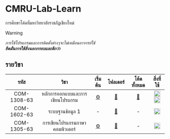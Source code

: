 # CMRU-Lab-Learn

การศึกษาโค้ดที่มหาวิทยาลัยราชภัฏเชียงใหม่

<!-- prettier-ignore -->
> [!WARNING]
> _การใช้โปรแกรมและการติดตั้งต่างๆจะไม่เหมือนอาจารย์ใช้_<br>
> ***ยึดมั่นการใช้สิ่งนอกกรอบและดีกว่า***

## รายวิชา

<!-- prettier-ignore -->
|     รหัส     |              วิชา                |            เริ่มต้น            |      โฟลเดอร์      |     โค้ดทั้งหมด      |      สิ่งที่ใช้      |
| :---------: | :-----------------------------: | :------------------------: | :---------------: | :---------------: | :------------: |
| COM-1308-63 | หลักการออกแบบและการเขียนโปรแกรม | [⚙️](./COM-1308/README.md) | [📁](./COM-1308/) | [📑](./COM-1308/LIST.md) | <a href="http://www.flowgorithm.org"><img width="20px" src="./resources/flowgorithm.ico"/></a> <a href="https://learn.microsoft.com/en-us/cpp/c-language"><img width="20px" src="https://user-images.githubusercontent.com/25181517/192106070-46255bcf-65e6-4c6b-a296-bf8d0d8fb2a7.png"/></a>
| COM-1602-63 | ระบบฐานข้อมูล 1 | - | [📁](./COM-1602/) | - | <a href="https://www.mysql.com"><img width="20px" src="https://user-images.githubusercontent.com/25181517/183896128-ec99105a-ec1a-4d85-b08b-1aa1620b2046.png"/></a>
| COM-1305-63 | การเขียนโปรแกรมภาษาคอมพิวเตอร์  | [⚙️](./COM-1305/README.md) | [📁](./COM-1305/) | - | <a href="https://www.python.org"><img width="20px" src="https://user-images.githubusercontent.com/25181517/183423507-c056a6f9-1ba8-4312-a350-19bcbc5a8697.png"/></a>
